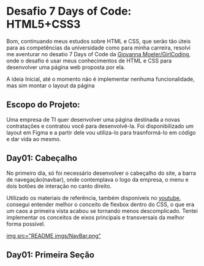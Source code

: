 # Desafio 7 Days of Code: HTML5+CSS3
Bom, continuando meus estudos sobre HTML e CSS, que serão tão úteis para as competências da universidade como para minha carreira, resolvi me aventurar no desatio 7 Days of Code da [Giovanna Moeler/GirlCoding](https://github.com/giovannamoeller), onde o desafio é usar meus conhecimentos de HTML e CSS para desenvolver uma página web proposta por ela.

A ideia Inicial, até o momento não é implementar nenhuma funcionalidade, mas sim montar o layout da página

## Escopo do Projeto:
Uma empresa de TI quer desenvolver uma página destinada a novas contratações e contratou você para desenvolvê-la. Foi disponibilizado um layout em Figma e a partir dele vou utiliza-lo para trasnformá-lo em código e dar vida ao mesmo.

## Day01: Cabeçalho
No primeiro dia, só foi necessário desenvolver o cabeçalho do site, a barra de navegação(navbar), onde contemplava o logo da empresa, o menu e dois botões de interação no canto direito.

Utilizado os materiais de referência, também disponíveis no [youtube](https://www.youtube.com/watch?v=tWWVgogdr98), consegui entender melhor o conceito de flexbox dentro do CSS, o que era um caos a primeira vista acabou se tornando menos descomplicado. Tentei implementar os conceitos de eixos principais e transversais da melhor forma possível.

[img src="README imgs/NavBar.png"](Teste)


## Day01: Primeira Seção